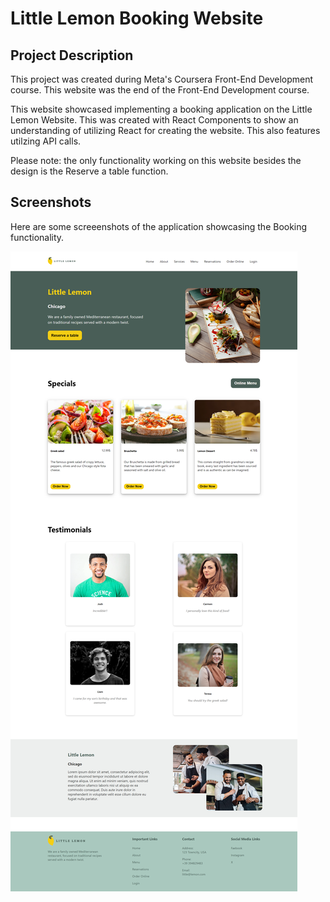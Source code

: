 # Little Lemon Booking Website

## Project Description
This project was created during Meta's Coursera Front-End Development course. This website was the end of the Front-End Development course.

This website showcased implementing a booking application on the Little Lemon Website. This was created with React Components to show an understanding of utilizing React for creating the website. This also features utilzing API calls.

Please note: the only functionality working on this website besides the design is the Reserve a table function.

## Screenshots
Here are some screeenshots of the application showcasing the Booking functionality.

![little lemon website table booking](/src/images/github-cover.png)


